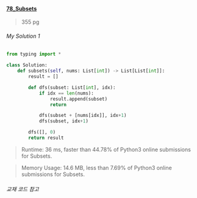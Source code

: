 #### [78_Subsets](https://leetcode.com/problems/subsets/)
> 355 pg

###### My Solution 1

```python
from typing import *

class Solution:
    def subsets(self, nums: List[int]) -> List[List[int]]:
        result = []

        def dfs(subset: List[int], idx):
            if idx == len(nums):
                result.append(subset)
                return

            dfs(subset + [nums[idx]], idx+1)
            dfs(subset, idx+1)

        dfs([], 0)
        return result
```

> Runtime: 36 ms, faster than 44.78% of Python3 online submissions for Subsets.

> Memory Usage: 14.6 MB, less than 7.69% of Python3 online submissions for Subsets.

###### 교재 코드 참고